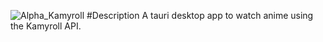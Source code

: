 ![Alpha_Kamyroll](https://i.postimg.cc/5NRpCczv/kamyroll-logo.png)
#Description
A tauri desktop app to watch anime using the Kamyroll API.

